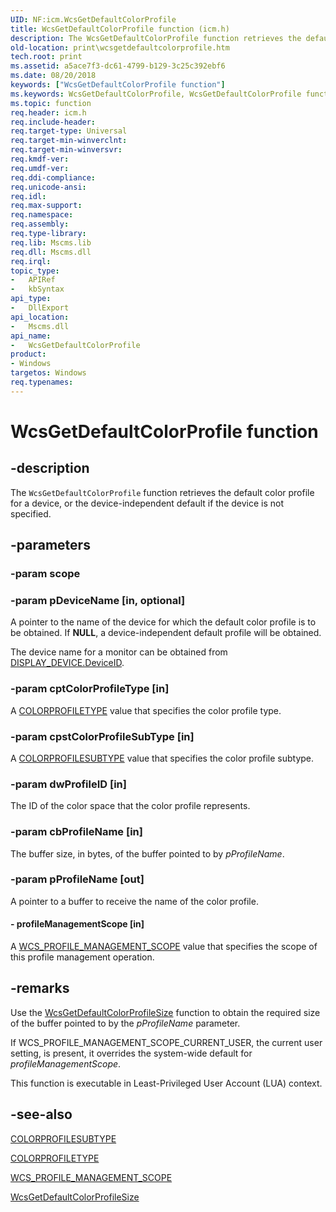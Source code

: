 ```yaml
---
UID: NF:icm.WcsGetDefaultColorProfile
title: WcsGetDefaultColorProfile function (icm.h)
description: The WcsGetDefaultColorProfile function retrieves the default color profile for a device, or the device-independent default if the device is not specified.
old-location: print\wcsgetdefaultcolorprofile.htm
tech.root: print
ms.assetid: a5ace7f3-dc61-4799-b129-3c25c392ebf6
ms.date: 08/20/2018
keywords: ["WcsGetDefaultColorProfile function"]
ms.keywords: WcsGetDefaultColorProfile, WcsGetDefaultColorProfile function [Print Devices], colorfnc_c7de4cff-ebfb-4392-a2a2-1229a6b08aa1.xml, icm/WcsGetDefaultColorProfile, print.wcsgetdefaultcolorprofile
ms.topic: function
req.header: icm.h
req.include-header:
req.target-type: Universal
req.target-min-winverclnt:
req.target-min-winversvr:
req.kmdf-ver:
req.umdf-ver:
req.ddi-compliance:
req.unicode-ansi:
req.idl:
req.max-support:
req.namespace:
req.assembly:
req.type-library:
req.lib: Mscms.lib
req.dll: Mscms.dll
req.irql:
topic_type:
-   APIRef
-   kbSyntax
api_type:
-   DllExport
api_location:
-   Mscms.dll
api_name:
-   WcsGetDefaultColorProfile
product:
- Windows
targetos: Windows
req.typenames: 
---
```


# WcsGetDefaultColorProfile function


## -description


The <code>WcsGetDefaultColorProfile</code> function retrieves the default color profile for a device, or the device-independent default if the device is not specified.


## -parameters




### -param scope




### -param pDeviceName [in, optional]

A pointer to the name of the device for which the default color profile is to be obtained. If <b>NULL</b>, a device-independent default profile will be obtained.

The device name for a monitor can be obtained from [DISPLAY_DEVICE.DeviceID](https://docs.microsoft.com/windows/desktop/api/wingdi/ns-wingdi-_display_devicea).


### -param cptColorProfileType [in]

A [COLORPROFILETYPE](https://docs.microsoft.com/windows-hardware/drivers/ddi/content/icm/ne-icm-colorprofiletype) value that specifies the color profile type.


### -param cpstColorProfileSubType [in]

A [COLORPROFILESUBTYPE](https://docs.microsoft.com/windows-hardware/drivers/ddi/content/icm/ne-icm-colorprofilesubtype) value that specifies the color profile subtype.


### -param dwProfileID [in]

The ID of the color space that the color profile represents.


### -param cbProfileName [in]

The buffer size, in bytes, of the buffer pointed to by <i>pProfileName</i>.


### -param pProfileName [out]

A pointer to a buffer to receive the name of the color profile.


#### - profileManagementScope [in]

A [WCS_PROFILE_MANAGEMENT_SCOPE](https://docs.microsoft.com/windows-hardware/drivers/ddi/content/icm/ne-icm-wcs_profile_management_scope) value that specifies the scope of this profile management operation.


## -remarks

Use the [WcsGetDefaultColorProfileSize](https://docs.microsoft.com/windows-hardware/drivers/ddi/content/icm/nf-icm-wcsgetdefaultcolorprofilesize) function to obtain the required size of the buffer pointed to by the <i>pProfileName</i> parameter.

If WCS_PROFILE_MANAGEMENT_SCOPE_CURRENT_USER, the current user setting, is present, it overrides the system-wide default for <i>profileManagementScope</i>.

This function is executable in Least-Privileged User Account (LUA) context.


## -see-also


[COLORPROFILESUBTYPE](https://docs.microsoft.com/windows-hardware/drivers/ddi/content/icm/ne-icm-colorprofilesubtype)

[COLORPROFILETYPE](https://docs.microsoft.com/windows-hardware/drivers/ddi/content/icm/ne-icm-colorprofiletype)

[WCS_PROFILE_MANAGEMENT_SCOPE](https://docs.microsoft.com/windows-hardware/drivers/ddi/content/icm/ne-icm-wcs_profile_management_scope)

[WcsGetDefaultColorProfileSize](https://docs.microsoft.com/windows-hardware/drivers/ddi/content/icm/nf-icm-wcsgetdefaultcolorprofilesize)
